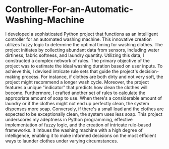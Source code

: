 # Controller-For-an-Automatic-Washing-Machine
I developed a sophisticated Python project that functions as an intelligent controller for an automated washing machine. This innovative creation utilizes fuzzy logic to determine the optimal timing for washing clothes. The project initiates by collecting abundant data from sensors, including water dirtiness, fabric softness, and laundry quantity. Utilizing this data, I constructed a complex network of rules. The primary objective of the project was to estimate the ideal washing duration based on user inputs. To achieve this, I devised intricate rule sets that guide the project's decision-making process. For instance, if clothes are both dirty and not very soft, the project might recommend a longer wash cycle. Moreover, the project features a unique "indicator" that predicts how clean the clothes will become. Furthermore, I crafted another set of rules to calculate the appropriate amount of soap to use. When there's a considerable amount of laundry or if the clothes might not end up perfectly clean, the system dispenses more soap. Conversely, if there's a small load and the clothes are expected to be exceptionally clean, the system uses less soap. This project underscores my adeptness in Python programming, effective implementation of fuzzy logic, and the creation of intricate rule-based frameworks. It imbues the washing machine with a high degree of intelligence, enabling it to make informed decisions on the most efficient ways to launder clothes under varying circumstances.
